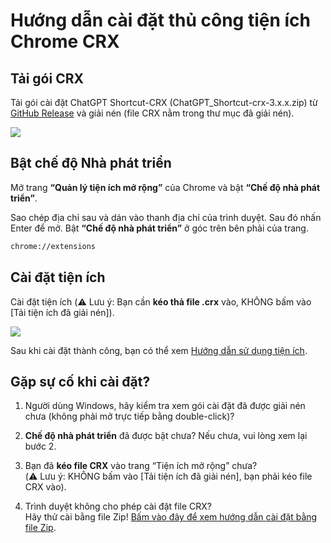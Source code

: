 # Hướng dẫn cài đặt thủ công tiện ích Chrome CRX

## Tải gói CRX

Tải gói cài đặt ChatGPT Shortcut-CRX (ChatGPT_Shortcut-crx-3.x.x.zip) từ [GitHub Release](https://github.com/rockbenben/ChatGPT-Shortcut/releases/latest) và giải nén (file CRX nằm trong thư mục đã giải nén).

![](https://img.newzone.top/2024-08-12-21-47-10.png?imageMogr2/format/webp)

## Bật chế độ Nhà phát triển

Mở trang **“Quản lý tiện ích mở rộng”** của Chrome và bật **“Chế độ nhà phát triển”**.

Sao chép địa chỉ sau và dán vào thanh địa chỉ của trình duyệt. Sau đó nhấn Enter để mở. Bật **“Chế độ nhà phát triển”** ở góc trên bên phải của trang.

```txt
chrome://extensions
```

## Cài đặt tiện ích

Cài đặt tiện ích (⚠️ Lưu ý: Bạn cần **kéo thả file .crx** vào, KHÔNG bấm vào [Tải tiện ích đã giải nén]).

![](https://img.newzone.top/2024-08-12-22-16-38.png?imageMogr2/format/webp)

Sau khi cài đặt thành công, bạn có thể xem [Hướng dẫn sử dụng tiện ích](./usage.md).

## Gặp sự cố khi cài đặt?

1. Người dùng Windows, hãy kiểm tra xem gói cài đặt đã được giải nén chưa (không phải mở trực tiếp bằng double-click)?

2. **Chế độ nhà phát triển** đã được bật chưa? Nếu chưa, vui lòng xem lại bước 2.

3. Bạn đã **kéo file CRX** vào trang “Tiện ích mở rộng” chưa?  
   (⚠️ Lưu ý: KHÔNG bấm vào [Tải tiện ích đã giải nén], bạn phải kéo file CRX vào).

4. Trình duyệt không cho phép cài đặt file CRX?  
   Hãy thử cài bằng file Zip! [Bấm vào đây để xem hướng dẫn cài đặt bằng file Zip](./manual-chrome-extension-zip.md).
